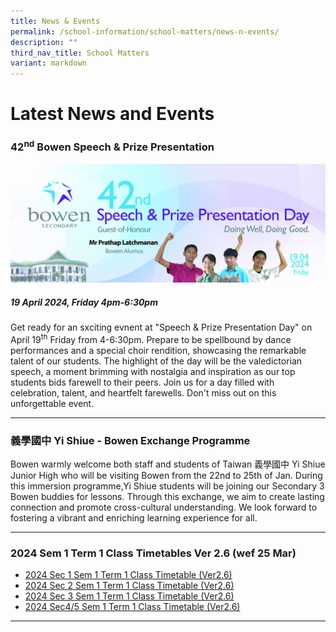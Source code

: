 ```yaml
---
title: News & Events
permalink: /school-information/school-matters/news-n-events/
description: ""
third_nav_title: School Matters
variant: markdown
---
```

# Latest News and Events

### 42<sup>nd</sup> Bowen Speech &amp; Prize Presentation
![](/images/School%20Events/2024/2024_Speech_Day_web.jpg)
##### **19 April 2024, Friday 4pm-6:30pm**

Get ready for an sxciting evnent at "Speech &amp; Prize Presentation Day" on April 19<sup>th</sup> Friday from 4-6:30pm. Prepare to be spellbound by dance performances and a special choir rendition, showcasing the remarkable talent of our students. The highlight of the day will be the valedictorian speech, a moment brimming with nostalgia and inspiration as our top students bids farewell to their peers. Join us for a day filled with celebration, talent, and heartfelt farewells. Don't miss out on this unforgettable event.
<hr>



### 義學國中 Yi Shiue - Bowen Exchange Programme
Bowen warmly welcome both staff and students of Taiwan 義學國中 Yi Shiue Junior High who will be visiting Bowen from the 22nd to 25th of Jan. During this immersion programme,Yi Shiue students will be joining our Secondary 3 Bowen buddies for lessons. Through this exchange, we aim to create lasting connection and promote cross-cultural understanding. We look forward to fostering a vibrant and enriching learning experience for all.
<hr>

### 2024 Sem 1 Term 1 Class Timetables Ver 2.6 (wef 25 Mar)
* [2024 Sec 1 Sem 1 Term 1 Class Timetable (Ver2.6)](/school-information/level-matters/secondary-1/class-timetables/) 
* [2024 Sec 2 Sem 1 Term 1 Class Timetable (Ver2.6)](/school-information/level-matters/secondary-2/class-timetables/) 
* [2024 Sec 3 Sem 1 Term 1 Class Timetable (Ver2.6)](/school-information/level-matters/secondary-3/class-timetables/)
* [2024 Sec4/5 Sem 1 Term 1 Class Timetable (Ver2.6)](/school-information/level-matters/secondary-4-5/class-timetables/) 
<hr>